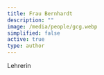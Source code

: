 ```yaml
---
title: Frau Bernhardt
description: ""
image: /media/people/gcg.webp
simplified: false
active: true
type: author
---
```

Lehrerin
